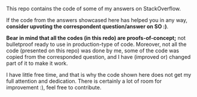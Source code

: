 This repo contains the code of some of my answers on StackOverflow.

If the code from the answers showcased here has helped you in any way, **consider upvoting the correspondent question/answer on SO :)**.

**Bear in mind that all the codes (in this redo) are proofs-of-concept;** not bulletproof ready to use in production-type of code. Moreover, not all the code (presented on this repo) was done by me, some of the code was copied from the corresponded question, and I have (improved or) changed part of it to make it work.

I have little free time, and that is why the code shown here does not get my full attention and dedication. There is certainly a lot of room for improvement :), feel free to contribute.
